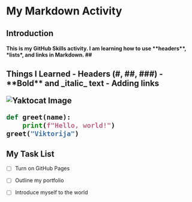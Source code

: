 # <h1> My Markdown Activity
## <h2> Introduction
 <h4> This is my GitHub Skills activity. I am learning how to use **headers**, *lists*, and links in Markdown.
## <h2> Things I Learned
- Headers (#, ##, ###)
- **Bold** and _italic_ text
- Adding links

![Yaktocat Image](https://camo.githubusercontent.com/fd4b481746fdc3fa572431efa66a5e9e2eb8e6d80b06565ba1ed1a50d54925e7/68747470733a2f2f6f63746f6465782e6769746875622e636f6d2f696d616765732f79616b746f6361742e706e67)

```Python
def greet(name):
    print(f"Hello, world!")
greet("Viktorija")
```

## My Task List

- [ ] Turn on GitHub Pages
- [ ] Outline my portfolio
- [ ] Introduce myself to the world


